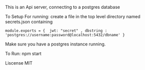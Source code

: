 This is an Api server, connecting to a postgres database

To Setup For running: 
    create a file in the top level directory named secrets.json containing

    module.exports = {  jwt: "secret" , dbstring : 'postgres://username:password@localhost:5432/dbname' }

Make sure you have a postgres instance running.

To Run:
    npm start

Liscense MIT